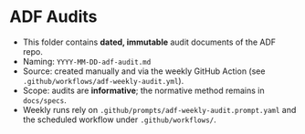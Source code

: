# ADF Audits

- This folder contains **dated, immutable** audit documents of the ADF repo.
- Naming: `YYYY-MM-DD-adf-audit.md`
- Source: created manually and via the weekly GitHub Action (see `.github/workflows/adf-weekly-audit.yml`).
- Scope: audits are **informative**; the normative method remains in `docs/specs`.
- Weekly runs rely on `.github/prompts/adf-weekly-audit.prompt.yaml` and the scheduled workflow under `.github/workflows/`.
